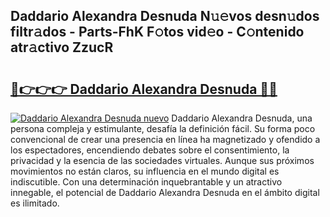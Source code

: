 ## Daddario Alexandra Desnuda N𝚞𝚎vos desn𝚞dos filtr𝚊dos - Parts-FhK F𝚘tos vid𝚎o - C𝚘ntenido atr𝚊ctivo ZzucR

# <h2><a href="http://mb14z4.tromn.icu/?c=Daddario+Alexandra+Desnuda">🔗👉👉👉 Daddario Alexandra Desnuda 🔗🔗</a></h2>

[![Daddario Alexandra Desnuda nuevo](https://i.imgur.com/pEAQMta.gif)](http://mb14z4.tromn.icu/?c=Daddario+Alexandra+Desnuda)
Daddario Alexandra Desnuda, una persona compleja y estimulante, desafía la definición fácil. Su forma poco convencional de crear una presencia en línea ha magnetizado y ofendido a los espectadores, encendiendo debates sobre el consentimiento, la privacidad y la esencia de las sociedades virtuales. Aunque sus próximos movimientos no están claros, su influencia en el mundo digital es indiscutible. Con una determinación inquebrantable y un atractivo innegable, el potencial de Daddario Alexandra Desnuda en el ámbito digital es ilimitado.
